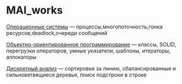 # MAI_works

[Операционные системы](https://github.com/JWL37/MAI_works/tree/main/2%20course/OS)  &mdash;  процессы,многопоточность,гонка ресурсов,deadlock,очереди сообщений

[Объектно-ориентированное программирование](https://github.com/JWL37/OOP_Labs)  &mdash;  классы, SOLID, перегрузки операторов, умные указатели, шаблоны, итераторы, аллокаторы

[Дискретный анализ](https://github.com/JWL37/MAI_works/tree/main/2%20course/DA) &mdash; сортировки за линию, сбалансированные и сильноветвящиеся деревья, поиск подстроки в строке
